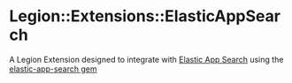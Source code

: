 # Legion::Extensions::ElasticAppSearch

A Legion Extension designed to integrate with [Elastic App Search](https://www.elastic.co/app-search/) using
the [elastic-app-search gem](https://rubygems.org/gems/elastic-app-search)
